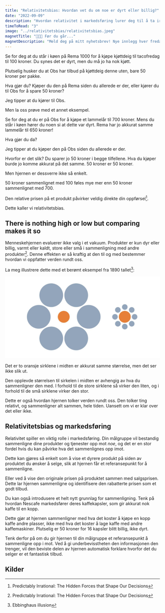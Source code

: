 ```yaml
---
title: "Relativitetsbias: Hvordan vet du om noe er dyrt eller billig?"
date: "2022-09-09"
description: "Hvordan relativitet i markedsføring lurer deg til å ta irrasjonelle valg"
timeToRead: "3"
image: "../relativitetsbias/relativitetsbias.jpeg"
magnetTitle: "👋👋👋 Før du går..."
magnetDescription: "Meld deg på mitt nyhetsbrev! Nye innlegg hver fredag, rett i din innboks 💌"
---
```


Se for deg at du står i køen på Rema 1000 for å kjøpe kjøttdeig til tacofredag til 100 kroner. Du synes det er dyrt, men du må jo ha nok kjøtt.

Plutselig husker du at Obs har tilbud på kjøttdeig denne uten, bare 50 kroner per pakke. 

Hva gjør du? Kjøper du den på Rema siden du allerede er der, eller kjører du til Obs for å spare 50 kroner? 

Jeg tipper at du kjører til Obs. 

Men la oss prøve med et annet eksempel. 

Se for deg at du er på Obs for å kjøpe et lammelår til 700 kroner. Mens du står i køen hører du noen si at dette var dyrt. Rema har jo akkurat samme lammelår til 650 kroner!

Hva gjør du da? 

Jeg tipper at du kjøper den på Obs siden du allerede er der. 

Hvorfor er det slik? Du sparer jo 50 kroner i begge tilfellene. Hva du kjøper burde jo komme akkurat på det samme. 50 kroner er 50 kroner. 

Men hjernen er dessverre ikke så enkelt. 

50 kroner sammenlignet med 100 føles mye mer enn 50 kroner sammenlignet med 700. 

Den relative prisen på et produkt påvirker veldig direkte din oppførsel[^1]. 

Dette kaller vi relativitetsbias.

## There is nothing high or low but comparing makes it so

Menneskehjernen evaluerer ikke valg i et vakuum. Produkter er kun dyr eller billig, varmt eller kaldt, store eller små i sammenligning med andre produkter[^1]. Denne effekten er så kraftig at den til og med bestemmer hvordan vi oppfatter verden rundt oss. 

La meg illustrere dette med et berømt eksempel fra 1890 tallet[^2]: 

![](../relativitetsbias/ebbinghaus.jpeg)

Det er to oransje sirklene i midten er akkurat samme størrelse, men det ser ikke slik ut.

Den opplevde størrelsen til sirkelen i midten er avhengig av hva du sammenligner den med. I forhold til de store sirklene så virker den liten, og i forhold til de små sirklene virker den stor.

Dette er også hvordan hjernen tolker verden rundt oss. Den tolker ting relativt, og sammenligner alt sammen, hele tiden. Uansett om vi er klar over det eller ikke. 

## Relativitetsbias og markedsføring

Relativitet spiller en viktig rolle i markedsføring. Din målgruppe vil bestandig sammenligne dine produkter og tjenester opp mot *noe*, og det er en stor fordel hvis du kan påvirke hva det sammenlignes opp imot. 

Dette kan gjøres så enkelt som å vise et dyrere produkt på siden av produktet du ønsker å selge, slik at hjernen får et referansepunkt for å sammenligne. 

Eller ved å vise den originale prisen på produktet sammen med salgsprisen. Dette lar hjernen sammenligne og identifisere den rabatterte prisen som et godt tilbud. 

Du kan også introdusere et helt nytt grunnlag for sammenligning. Tenk på hvordan Nescafe markedsfører deres kaffekapsler, som gir akkurat nok kaffe til en kopp. 

Dette gjør at hjernen sammenligner med hva det koster å kjøpe en kopp kaffe andre plasser, ikke med hva det koster å lage kaffe med andre kaffemaskiner. Plutselig er 50 kroner for 16 kapsler blitt billig, ikke dyrt. 

Tenk derfor på om du gir hjernen til din målgruppe et referansepunkt å sammenligne opp i mot. Ved å gi underbevisstheten den informasjonen den trenger, vil den beviste delen av hjernen automatisk forklare hvorfor det du selger er et fantastisk tilbud. 

## Kilder

[^1]: Predictably Irrational: The Hidden Forces that Shape Our Decisions
[^2]: Ebbinghaus illusion

